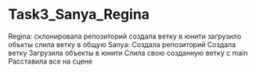 # Task3_Sanya_Regina
Regina: 
склонировала репозиторий
создала ветку
в юнити загрузило объкты
слила ветку в общую
Sanya:
Создала репозиторий
Создала ветку
Загрузила объекты в юнити
Слила свою созданную ветку с main
Расставила все на сцене
